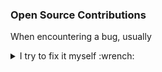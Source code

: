 ### Open Source Contributions

When encountering a bug, usually

<details>
<summary>I try to fix it myself :wrench:</summary>

So there are several projects with just a single or a handful of commits.
Even in programming languages like Java where I don't have a clue about.

My personal highlights are marked with :mega:

Project | Contribution | Year
--------|--------------|-----
[beautified-JOSM-preset](https://simonpoole.github.io/beautified-JOSM-preset/) | [bugfix](https://github.com/simonpoole/beautified-JOSM-preset/commit/7fea77a16835b64727f13d2ad747b0058b550524) | 2019
[Buildroot](https://buildroot.org/) | [:mega: **gstreamer packages**](https://lists.buildroot.org/pipermail/buildroot/2008-November/326408.html) for [Qtopia Phonon support](https://lists.buildroot.org/pipermail/buildroot/2008-December/326662.html)<br/>[bugfixes/improvements](https://git.busybox.net/buildroot/log/?qt=grep&q=Markus+Heidelberg) | 2008-2009
[BusyBox](https://busybox.net/) | [bug/doc fixes](https://git.busybox.net/busybox/log/?qt=grep&q=Markus+Heidelberg) | 2008
[file](https://darwinsys.com/file/) | new/improved magic: [epoc, .pmb](https://github.com/file/file/commit/a468f9e294bb76aae2994fb65c93d70c12255ab0), [.osm.pbf, .osm](https://github.com/file/file/commit/b2961cef26de6558d5ef12cacd23bebd01be4c9c), [.gpl](https://github.com/file/file/commit/760ee79679da843a7a80297be165133aaebb1d7f), [.prt](https://github.com/file/file/commit/5942cebb91aadc544064e1f1c33af6e314677fb1) | 2012-2014
[Git (+ git-gui + gitk)](https://git-scm.com/) | [:mega: **show-branch --color**](https://github.com/git/git/commit/ab07ba2a2436cc717b872387320297bb806d35d9)<br/>[bug/doc fixes, improvements](https://github.com/git/git/commits?author=marcows) | 2008-2010
[git-filter-repo](https://github.com/newren/git-filter-repo) | [:mega: **convert-svnexternals**](https://github.com/newren/git-filter-repo/commit/b164ffc988c7a0e18aaad7fbf7ddc29d3beb85c0)<br/>[little fixes](https://github.com/newren/git-filter-repo/commits?author=marcows) | 2022
[GNU roff / groff](https://www.gnu.org/software/groff/) | [bugfix date in PDF metadata](https://git.savannah.gnu.org/cgit/groff.git/commit/?id=2389ba44e01198016df79f2fbd60e6d1fcd1852a), see also patch in [bugtracker](https://savannah.gnu.org/bugs/index.php?43555) | 2014
[JOSM](https://josm.openstreetmap.de/) | [bugfix imagery offset](https://josm.openstreetmap.de/changeset/8152/josm), see also [bugtracker](https://josm.openstreetmap.de/ticket/11230) | 2015
[Lexilla (outsourced from Scintilla)](https://www.scintilla.org/Lexilla.html) | lexers for [:mega: **Motorola S-Record**](https://github.com/ScintillaOrg/lexilla/commit/f0533a61c2a0d6aeada8795f533727484d844f38) and [:mega: **Intel HEX**](https://github.com/ScintillaOrg/lexilla/commits?author=marcows), see also [bugtracker](https://sourceforge.net/p/scintilla/feature-requests/1091/) | 2014-2015
[libsigrok](https://sigrok.org/wiki/Libsigrok) | [bugfixes CSV input and C++ bindings](https://sigrok.org/gitweb/?p=libsigrok.git;a=search;s=Markus+Heidelberg;st=author) | 2022
[libusb](https://libusb.info/) | [AMD USB 3.0 root hub support](https://github.com/libusb/libusb/commits?author=marcows) | 2014
[Linux](https://kernel.org/) | [mostly kconfig/qconf fixes/improvements](https://git.kernel.org/pub/scm/linux/kernel/git/torvalds/linux.git/log/?qt=author&q=Markus+Heidelberg) | 2008-2009
[LXDE lxsession](https://www.lxde.org/) | [translation fixes](https://github.com/lxde/lxsession/commit/a6a7f5b38465abc885ba89f4e48cf82607bae442) | 2010
[LXDE lxinput](https://www.lxde.org/) | [bugfix mouse sensitivity](https://github.com/lxde/lxinput/commit/7f5e5428defb0d81ae1d878a79def76bad3d8bc0), see also [bugtracker](https://sourceforge.net/p/lxde/bugs/203/) | 2010
[MPlayer](https://mplayerhq.hu/) | uClibc build fix: svn log -v --diff -c28387 svn://svn.mplayerhq.hu/mplayer/ | 2009
[msysGit / Git for Windows](https://gitforwindows.org/) | [little improvements for Vim](https://github.com/msysgit/msysgit/commits?author=marcows) | 2009
[Notepad++](https://notepad-plus-plus.org/) | [MinGW cross-build under Linux<br/>integration of HEX file lexers](https://github.com/notepad-plus-plus/notepad-plus-plus/commits?author=marcows) | 2015-2017, 2019
[OpenStreetMap Notes as KML](https://harrywood.co.uk/maps/notes/kml/) | [bugfix yellow colour](https://github.com/harry-wood/osm-notes-kml/commit/13f38bed2057b8ae40c9546873ac33122b55af30) | 2018
[OpenStreetMap website](https://www.openstreetmap.org/) | [little fixes/improvements, e.g. notes GPX export](https://github.com/openstreetmap/openstreetmap-website/commits?author=marcows) | 2015-2016
[osmnotes](https://github.com/richlv/osmnotes) | [GPX file valid](https://github.com/richlv/osmnotes/commit/701d4ccc97008f62820e9e68ffbb853bf2e35983) | 2015
[OSRM frontend](https://map.project-osrm.org/) | [bugfix zoom in URL, support z=0](https://github.com/Project-OSRM/osrm-frontend/commits?author=marcows) | 2016
[QGit](https://github.com/tibirna/qgit) | [bugfixes/improvements](https://github.com/tibirna/qgit/commits?author=marcows) | 2009
[SciTE](https://www.scintilla.org/SciTE.html) | integration of [Motorola S-Record](https://sourceforge.net/p/scintilla/scite/ci/07645fb1d383ace717d3f2fc965640ff6eb05385/) and [Intel HEX](https://sourceforge.net/p/scintilla/scite/ci/25548c6b51c6aae0e1ca0cca4754913d1f42dc1b/) lexers, see also [bugtracker](https://sourceforge.net/p/scintilla/feature-requests/1091/) and more commits: [1](https://sourceforge.net/p/scintilla/scite/ci/f952d17c7e22aca0e18f6cec0d62d14296496424/) [2](https://sourceforge.net/p/scintilla/scite/ci/e85d2a01e7781cf930d18795c7b40959362ac8e9/) [3](https://sourceforge.net/p/scintilla/scite/ci/2372a5c7918871d23264d77bf56d01f1f77699e2/) [4](https://sourceforge.net/p/scintilla/scite/ci/7437e719cd9bcf940f643f196c6d026b4f7a6473/) [5](https://sourceforge.net/p/scintilla/scite/ci/bd582efb4bee5a024a1ac450a588dc9d227a9f5e/) [6](https://sourceforge.net/p/scintilla/scite/ci/7b03dce7ce78c98d95755f34633e87990b2fa883/) [7](https://sourceforge.net/p/scintilla/scite/ci/63d4c6452c6badebae4587a0aa184d6cd65dc6e8/) | 2014-2015
[SRecord](https://srecord.sourceforge.net/) | [bugfixes near end of address space](https://github.com/sierrafoxtrot/srecord/commit/3a7c13a14955a307685301f82661141d8e198962)<br/>[bug/doc fixes](https://github.com/sierrafoxtrot/srecord/commits?author=marcows) | 2014, 2022
[U-Boot](https://u-boot.readthedocs.io/) | [little fixes](https://source.denx.de/search?group_id=324&project_id=531&scope=commits&search=Markus+Heidelberg) | 2008
[Universal Ctags / Exuberant Ctags](https://ctags.io/) | [bugfix Python parser, doc fix](https://github.com/universal-ctags/ctags/commits?author=marcows) | 2015
[Vim](https://www.vim.org/) | [:mega: **'relativenumber' option**](https://github.com/vim/vim/commit/64486671c3fcc75698c57732c50865ad0573b3fe)<br/>syntax highlighting for [Motorola S-Record](https://github.com/vim/vim/commit/5837f1f447c34628268aab52476a79d57b6a7eaf#diff-bc416ddf3feb7a0a747ef0560beaa3e59ea20d37f79df5b26c75ec37ece8d8f1), reworked for [Intel HEX](https://github.com/vim/vim/commit/5837f1f447c34628268aab52476a79d57b6a7eaf#diff-48bf2595b32646ac6b007674662a77e7673c07cb32f177949e6df7e488b8940f)<br/>some bugfixes: [1](https://github.com/vim/vim/commit/78d4abaa9387e8a370394f141ad5c7b2a2b54cc4) [2](https://github.com/vim/vim/commit/847abc274795104eea3c3345caa45f63b75ca232) [3](https://github.com/vim/vim/commit/da40c8536c2b7bdbd1d192ee1aa3045e2119675e) [4](https://github.com/vim/vim/commit/2a9e4df9fbdafd4386f0d6eff7e40a57f322b071) [5](https://github.com/vim/vim/commit/48f80c276be2abfc405aa619492a1d688baa0c82) [6](https://github.com/vim/vim/commit/86ce1cc086449a39c48e1672b0f6053f07301429) [7](https://github.com/vim/vim/commit/0387e653c8a85786d7427cee8a0a233a03106fa5) [8](https://github.com/vim/vim/commit/20754027b3b8c29dfc5ee0b5dfa6a5459ea6b903) (see [version7.txt](https://github.com/vim/vim/blob/master/runtime/doc/version7.txt)) | 2008-2010, 2013, 2015
[Wine](https://www.winehq.org/) | [bugfix JScript Date.parse() timezone](https://gitlab.winehq.org/wine/wine/-/commit/74257d59405898730eac3dffbdd9f7c4ec3b2935) | 2016

</details>
